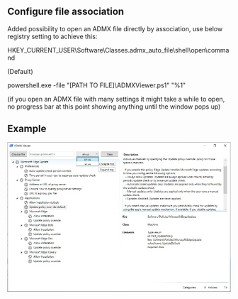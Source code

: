 ## Configure file association

Added possibility to open an ADMX file directly by association, use below registry setting to achieve this:

HKEY_CURRENT_USER\Software\Classes\.admx_auto_file\shell\open\command

(Default)

powershell.exe -file "[PATH TO FILE]\ADMXViewer.ps1" "%1"

(if you open an ADMX file with many settings it might take a while to open, no progress bar at this point showing anything until the window pops up)

## Example
![An example of how msedgeupdate.admx would look like while opened with this tool](images/ExampleView.jpg)
